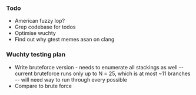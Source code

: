 ### Todo
- American fuzzy lop?
- Grep codebase for todos
- Optimise wuchty
- Find out why gtest memes asan on clang

### Wuchty testing plan
- Write bruteforce version - needs to enumerate all stackings as well
-- current bruteforce runs only up to N = 25, which is at most ~11 branches 
-- will need way to run through every possible
- Compare to brute force
